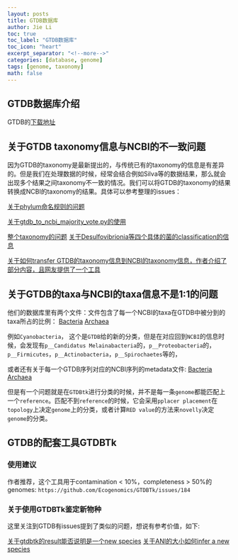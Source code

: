 ```yaml
---
layout: posts
title: GTDB数据库
author: Jie Li
toc: true
toc_label: "GTDB数据库"
toc_icon: "heart"
excerpt_separator: "<!--more-->"
categories: [database, genome]
tags: [genome, taxonomy]
math: false
---
```


## GTDB数据库介绍
GTDB的[下载地址](https://data.ace.uq.edu.au/public/gtdb/data/releases/latest/)

<!--more-->

## 关于GTDB taxonomy信息与NCBI的不一致问题
因为GTDB的taxonomy是最新提出的，与传统已有的taxonomy的信息是有差异的。但是我们在处理数据的时候，经常会结合例如Silva等的数据结果，那么就会出现多个结果之间taxonomy不一致的情况。我们可以将GTDB的taxonomy的结果转换成NCBI的taxonomy的结果。具体可以参考整理的issues：

[关于phylum命名规则的问题](https://github.com/Ecogenomics/GTDBTk/issues/106)

[关于gtdb_to_ncbi_majority_vote.py的使用](https://github.com/Ecogenomics/GTDBTk/issues/210)

[整个taxonomy的问题](https://github.com/Ecogenomics/GTDBTk/issues/204)
[关于Desulfovibrionia等四个具体的菌的classification的信息](https://github.com/Ecogenomics/GTDBTk/issues/154)

[关于如何transfer GTDB的taxonomy信息到NCBI的taxonomy信息，作者介绍了部分内容，且网友提供了一个工具](https://github.com/Ecogenomics/GTDBTk/issues/61)

## 关于GTDB的taxa与NCBI的taxa信息不是1:1的问题
他们的数据库里有两个文件：文件包含了每一个NCBI的taxa在GTDB中被分到的taxa所占的比例：
[Bacteria](https://data.ace.uq.edu.au/public/gtdb/data/releases/latest/ncbi_vs_gtdb_bacteria.xlsx)
[Archaea](https://data.ace.uq.edu.au/public/gtdb/data/releases/latest/ncbi_vs_gtdb_archaea.xlsx)

例如`Cyanobacteria`， 这个是`GTDB`给的新的分类，但是在对应回到`NCBI`的信息时候，会发现有`p__Candidatus Melainabacteria`的，`p__Proteobacteria`的，`p__Firmicutes`，`p__Actinobacteria`，`p__Spirochaetes`等的，

或者还有关于每一个GTDB序列对应的NCBI序列的metadata文件:
[Bacteria](https://data.ace.uq.edu.au/public/gtdb/data/releases/latest/bac120_metadata.tsv)
[Archaea](https://data.ace.uq.edu.au/public/gtdb/data/releases/latest/ar122_metadata.tsv)

但是有一个问题就是在`GTDBtk`进行分类的时候，并不是每一条`genome`都能匹配上一个`reference`。匹配不到`reference`的时候，它会采用`pplacer placement`在`topology`上决定`genome`上的分类，或者计算`RED value`的方法来`novelly`决定`genome`的分类。

## GTDB的配套工具GTDBTk
### 使用建议
作者推荐，这个工具用于contamination < 10%，completeness > 50%的genomes:
`https://github.com/Ecogenomics/GTDBTk/issues/184`

### 关于使用GTDBTk鉴定新物种
这里关注到GTDB有issues提到了类似的问题，想说有参考价值，如下:

[关于gtdbtk的result能否说明是一个new species](https://github.com/Ecogenomics/GTDBTk/issues/193)
[关于ANI的大小如何infer a new species](https://github.com/Ecogenomics/GTDBTk/issues/43)

